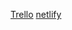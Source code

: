 [Trello](https://trello.com/b/cV3Y2YNt/project-workflow)
[netlify](https://youtube-clone-kr-co-id-cp.netlify.app)